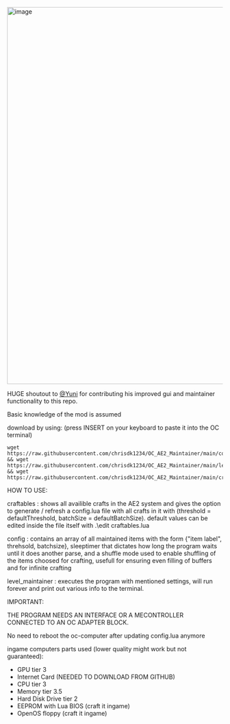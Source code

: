<img width="1485" height="879" alt="image" src="https://github.com/user-attachments/assets/d585584f-ca4d-4fba-805a-6c51d3cd0123" />



HUGE shoutout to [@Yuni](https://github.com/ynsrkn) for contributing his improved gui and maintainer functionality to this repo.


Basic knowledge of the mod is assumed

download by using: (press INSERT on your keyboard to paste it into the OC terminal)
```
wget https://raw.githubusercontent.com/chrisdk1234/OC_AE2_Maintainer/main/config.lua && wget https://raw.githubusercontent.com/chrisdk1234/OC_AE2_Maintainer/main/level_maintainer.lua && wget https://raw.githubusercontent.com/chrisdk1234/OC_AE2_Maintainer/main/craftables.lua
```

HOW TO USE:

craftables : shows all availible crafts in the AE2 system and gives the option to generate / refresh a config.lua file with all crafts in it with (threshold = defaultThreshold, batchSize = defaultBatchSize).
default values can be edited inside the file itself with .\edit craftables.lua

config : contains an array of all maintained items with the form {"item label", threhsold, batchsize}, sleeptimer that dictates how long the program waits until it does another parse, and a shuffle mode used to enable shuffling of the items choosed for crafting, usefull for ensuring even filling of buffers and for infinite crafting

level_maintainer : executes the program with mentioned settings, will run forever and print out various info to the terminal.

IMPORTANT:

THE PROGRAM NEEDS AN INTERFACE OR A MECONTROLLER CONNECTED TO AN OC ADAPTER BLOCK.

No need to reboot the oc-computer after updating config.lua anymore

ingame computers parts used (lower quality might work but not guaranteed):
- GPU tier 3
- Internet Card (NEEDED TO DOWNLOAD FROM GITHUB)
- CPU tier 3
- Memory tier 3.5
- Hard Disk Drive tier 2
- EEPROM with Lua BIOS (craft it ingame)
- OpenOS floppy (craft it ingame)

